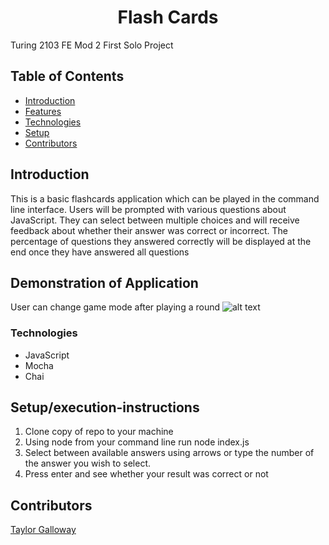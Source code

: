 <h1 align="center">Flash Cards</h1>

Turing 2103 FE Mod 2 First Solo Project
## Table of Contents
* [Introduction](#introduction)
* [Features](#Features)
* [Technologies](#Technologies)
* [Setup](#Setup/execution-Instructions)
* [Contributors](#Contributors)

## Introduction
This is a basic flashcards application which can be played in the command line interface. Users will be prompted with various questions about JavaScript. They can select between multiple choices and will receive feedback about whether their answer was correct or incorrect. The percentage of questions they answered correctly will be displayed at the end once they have answered all questions

## Demonstration of Application
User can change game mode after playing a round
![alt text](./gifs/change-game-2.gif)

### Technologies
- JavaScript
- Mocha
- Chai

## Setup/execution-instructions
1) Clone copy of repo to your machine
2) Using node from your command line run node index.js
3) Select between available answers using arrows or type the number of the answer you wish to select.
4) Press enter and see whether your result was correct or not

## Contributors
[Taylor Galloway](https://github.com/tylrs)
